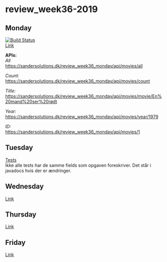 # review_week36-2019  
## Monday  
[![Build Status](https://travis-ci.org/cph-ms782/review_week36_monday.svg?branch=master)](https://travis-ci.org/cph-ms782/review_week36_monday)  
[Link](https://github.com/cph-ms782/review_week36_monday)  


**APIs:**  
*All*  
https://sandersolutions.dk/review_week36_monday/api/movies/all

*Count:*  
https://sandersolutions.dk/review_week36_monday/api/movies/count

*Title:*  
https://sandersolutions.dk/review_week36_monday/api/movies/movie/En%20mand%20ser%20rødt

*Year:*  
https://sandersolutions.dk/review_week36_monday/api/movies/year/1979

*ID:*  
https://sandersolutions.dk/review_week36_monday/api/movies/1



## Tuesday  
[Tests](https://github.com/cph-ms782/review_week36_monday/blob/master/src/test/java/rest/MovieResourceTest.java)  
Ikke alle tests har de samme fields som opgaven foreskriver. Det står i javadocs hvis der er ændringer.

  

## Wednesday  
[Link](https://github.com/cph-ms782/review_week36_wednesday)  


## Thursday  
[Link](https://github.com/cph-ms782/review_week36_thursday)  


## Friday  
[Link]()  


